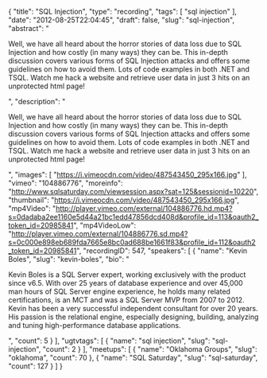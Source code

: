 {
  "title": "SQL Injection",
  "type": "recording",
  "tags": [
    "sql injection"
  ],
  "date": "2012-08-25T22:04:45",
  "draft": false,
  "slug": "sql-injection",
  "abstract": "<p>Well, we have all heard about the horror stories of data loss due to SQL Injection and how costly (in many ways) they can be. This in-depth discussion covers various forms of SQL Injection attacks and offers some guidelines on how to avoid them. Lots of code examples in both .NET and TSQL. Watch me hack a website and retrieve user data in just 3 hits on an unprotected html page!</p>",
  "description": "<p>Well, we have all heard about the horror stories of data loss due to SQL Injection and how costly (in many ways) they can be. This in-depth discussion covers various forms of SQL Injection attacks and offers some guidelines on how to avoid them. Lots of code examples in both .NET and TSQL. Watch me hack a website and retrieve user data in just 3 hits on an unprotected html page!</p>",
  "images": [
    "https://i.vimeocdn.com/video/487543450_295x166.jpg"
  ],
  "vimeo": "104886776",
  "moreinfo": "http://www.sqlsaturday.com/viewsession.aspx?sat=125&sessionid=10220",
  "thumbnail": "https://i.vimeocdn.com/video/487543450_295x166.jpg",
  "mp4Video": "http://player.vimeo.com/external/104886776.hd.mp4?s=0dadaba2ee1160e5d44a21bc1edd47856dcd408d&profile_id=113&oauth2_token_id=20985841",
  "mp4VideoLow": "http://player.vimeo.com/external/104886776.sd.mp4?s=0c000e898eb689fda7665e8bc0ad688be1661f83&profile_id=112&oauth2_token_id=20985841",
  "recordingID": 547,
  "speakers": [
    {
      "name": "Kevin Boles",
      "slug": "kevin-boles",
      "bio": "<p>Kevin Boles is a SQL Server expert, working exclusively with the product since v6.5. With over 25 years of database experience and over 45,000 man hours of SQL Server engine experience, he holds many related certifications, is an MCT and was a SQL Server MVP from 2007 to 2012. Kevin has been a very successful independent consultant for over 20 years. His passion is the relational engine, especially designing, building, analyzing and tuning high-performance database applications.</p>",
      "count": 5
    }
  ],
  "ugtvtags": [
    {
      "name": "sql injection",
      "slug": "sql-injection",
      "count": 2
    }
  ],
  "meetups": [
    {
      "name": "Oklahoma Groups",
      "slug": "oklahoma",
      "count": 70
    },
    {
      "name": "SQL Saturday",
      "slug": "sql-saturday",
      "count": 127
    }
  ]
}